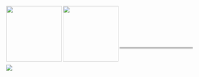 <img align="left" src="https://github-readme-stats.vercel.app/api?username=Laex&theme=github_dark&show_icons=true&hide_title=true&hide_border=true" height=150><img align="left" src="https://github-readme-stats.vercel.app/api/top-langs/?username=Laex&langs_count=6&layout=compact&theme=github_dark&hide_title=true&hide_border=true" height=150>
<br><br><br><br>
</div>
 <div style="display: inline_block"><br>
<hr>
</div>
</br>  

![](https://komarev.com/ghpvc/?username=Laex&style=flat-square)

<!--
**Laex/Laex** is a ✨ _special_ ✨ repository because its `README.md` (this file) appears on your GitHub profile.

Here are some ideas to get you started:

- 🔭 I’m currently working on ...
- 🌱 I’m currently learning ...
- 👯 I’m looking to collaborate on ...
- 🤔 I’m looking for help with ...
- 💬 Ask me about ...
- 📫 How to reach me: ...
- 😄 Pronouns: ...
- ⚡ Fun fact: ...
-->

